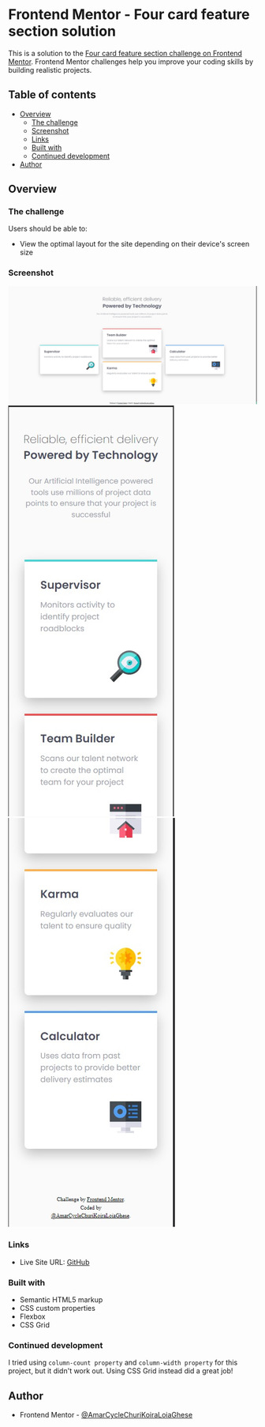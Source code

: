 # Frontend Mentor - Four card feature section solution

This is a solution to the [Four card feature section challenge on Frontend Mentor](https://www.frontendmentor.io/challenges/four-card-feature-section-weK1eFYK). Frontend Mentor challenges help you improve your coding skills by building realistic projects. 

## Table of contents

- [Overview](#overview)
  - [The challenge](#the-challenge)
  - [Screenshot](#screenshot)
  - [Links](#links)
  - [Built with](#built-with)
  - [Continued development](#continued-development)
- [Author](#author)

## Overview

### The challenge

Users should be able to:

- View the optimal layout for the site depending on their device's screen size

### Screenshot

![Desktop version](./Multi-column-layout-desktop.jpg)
![Mobile version](./Multi-column-layout-mobile.jpg)
![Mobile version part 2](./Multi-column-layout-mobile-2.jpg)

### Links

- Live Site URL: [GitHub](https://your-live-site-url.com)

### Built with

- Semantic HTML5 markup
- CSS custom properties
- Flexbox
- CSS Grid

### Continued development

I tried using <code>column-count property</code> and <code>column-width property</code> for this project, but it didn't work out. Using CSS Grid instead did a great job!

## Author

- Frontend Mentor - [@AmarCycleChuriKoiraLoiaGhese](https://www.frontendmentor.io/profile/AmarCycleChuriKoiraLoiaGhese)